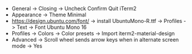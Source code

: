 * General -> Closing -> Uncheck Confirm Quit iTerm2
* Appearance -> Theme Minimal
* https://design.ubuntu.com/font/ -> install UbuntuMono-R.ttf -> Profiles -> Text -> Font Ubuntu Mono 16
* Profiles -> Colors -> Color presets -> Import iterm2-material-design
* Advanced -> Scroll wheel sends arrow keys when in alternate screen mode -> Yes
